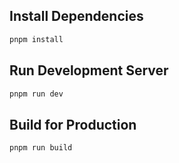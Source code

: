 ## Install Dependencies

```bash
pnpm install
```

## Run Development Server

```bash
pnpm run dev
```

## Build for Production

```bash
pnpm run build
```
